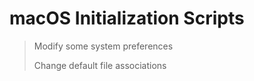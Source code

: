 # macOS Initialization Scripts

> Modify some system preferences
>
> Change default file associations
